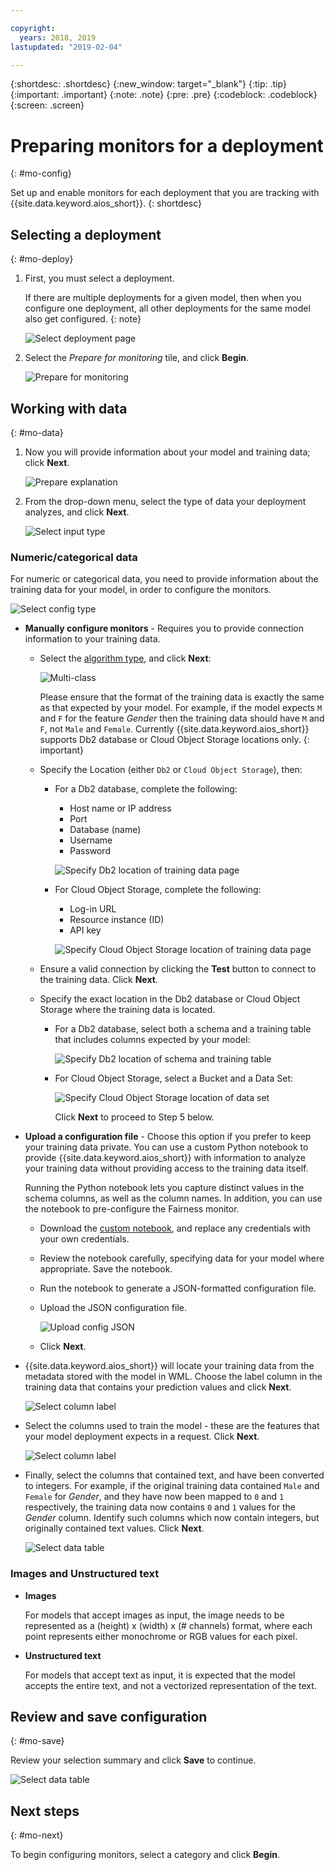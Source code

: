 ```yaml
---

copyright:
  years: 2018, 2019
lastupdated: "2019-02-04"

---
```


{:shortdesc: .shortdesc}
{:new_window: target="_blank"}
{:tip: .tip}
{:important: .important}
{:note: .note}
{:pre: .pre}
{:codeblock: .codeblock}
{:screen: .screen}

# Preparing monitors for a deployment
{: #mo-config}

Set up and enable monitors for each deployment that you are tracking with {{site.data.keyword.aios_short}}.
{: shortdesc}

## Selecting a deployment
{: #mo-deploy}

1.  First, you must select a deployment.

    If there are multiple deployments for a given model, then when you configure one deployment, all other deployments for the same model also get configured.
    {: note}

    ![Select deployment page](images/config-select-deploy.png)

1.  Select the *Prepare for monitoring* tile, and click **Begin**.

    ![Prepare for monitoring](images/config-prep-monitor.png)

## Working with data
{: #mo-data}

1.  Now you will provide information about your model and training data; click **Next**.

    ![Prepare explanation](images/config-what-monitor.png)

1.  From the drop-down menu, select the type of data your deployment analyzes, and click **Next**.

    ![Select input type](images/config-input-monitor.png)

### Numeric/categorical data

For numeric or categorical data, you need to provide information about the training data for your model, in order to configure the monitors.

  ![Select config type](images/config-manual-monitor.png)

- **Manually configure monitors** - Requires you to provide connection information to your training data.

    - Select the [algorithm type](/docs/services/ai-openscale/monitor-accuracy.html#understand-accuracy), and click **Next**:

      ![Multi-class](images/multiclass.png)

      Please ensure that the format of the training data is exactly the same as that expected by your model. For example, if the model expects `M` and `F` for the feature *Gender* then the training data should have `M` and `F`, not `Male` and `Female`. Currently {{site.data.keyword.aios_short}} supports Db2 database or Cloud Object Storage locations only.
        {: important}

    - Specify the Location (either `Db2` or `Cloud Object Storage`), then:

        - For a Db2 database, complete the following:

            - Host name or IP address
            - Port
            - Database (name)
            - Username
            - Password

            ![Specify Db2 location of training data page](images/config-train-db2-monitor.png)

        - For Cloud Object Storage, complete the following:

            - Log-in URL
            - Resource instance (ID)
            - API key

            ![Specify Cloud Object Storage location of training data page](images/config-train-cos-monitor.png)

    - Ensure a valid connection by clicking the **Test** button to connect to the training data. Click **Next**.

    - Specify the exact location in the Db2 database or Cloud Object Storage where the training data is located.

        - For a Db2 database, select both a schema and a training table that includes columns expected by your model:

          ![Specify Db2 location of schema and training table](images/fair-config-table-db2.png)

        - For Cloud Object Storage, select a Bucket and a Data Set:

          ![Specify Cloud Object Storage location of data set](images/fair-config-dset-cos.png)

          Click **Next** to proceed to Step 5 below.

- **Upload a configuration file** - Choose this option if you prefer to keep your training data private. You can use a custom Python notebook to provide {{site.data.keyword.aios_short}} with information to analyze your training data without providing access to the training data itself.

  Running the Python notebook lets you capture distinct values in the schema columns, as well as the column names. In addition, you can use the notebook to pre-configure the Fairness monitor.

    - Download the [custom notebook](https://github.com/IBM-Watson/aios-data-distribution/blob/master/training_statistics_notebook.ipynb), and replace any credentials with your own credentials.

    - Review the notebook carefully, specifying data for your model where appropriate. Save the notebook.

    - Run the notebook to generate a JSON-formatted configuration file.

    - Upload the JSON configuration file.

        ![Upload config JSON](images/config-json-monitor.png)

    - Click **Next**.

- {{site.data.keyword.aios_short}} will locate your training data from the metadata stored with the model in WML. Choose the label column in the training data that contains your prediction values and click **Next**.

  ![Select column label](images/fair-config-column.png)

- Select the columns used to train the model - these are the features that your model deployment expects in a request. Click **Next**.

    ![Select column label](images/explain-select-column.png)

- Finally, select the columns that contained text, and have been converted to integers. For example, if the original training data contained `Male` and `Female` for *Gender*, and they have now been mapped to `0` and `1` respectively, the training data now contains `0` and `1` values for the *Gender* column. Identify such columns which now contain integers, but originally contained text values. Click **Next**.

    ![Select data table](images/explain-text-column.png)

### Images and Unstructured text

- **Images**

  For models that accept images as input, the image needs to be represented as a (height) x (width) x (# channels) format, where each point represents either monochrome or RGB values for each pixel.

- **Unstructured text**

   For models that accept text as input, it is expected that the model accepts the entire text, and not a vectorized representation of the text.

## Review and save configuration
{: #mo-save}

Review your selection summary and click **Save** to continue.

  ![Select data table](images/config-summary-monitor.png)

## Next steps
{: #mo-next}

To begin configuring monitors, select a category and click **Begin**.
